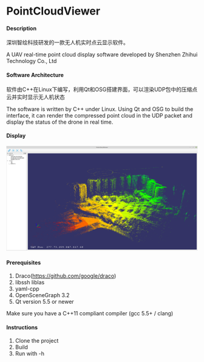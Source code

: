 # PointCloudViewer

#### Description
深圳智绘科技研发的一款无人机实时点云显示软件。

A UAV real-time point cloud display software developed by Shenzhen Zhihui Technology Co., Ltd

#### Software Architecture
软件由C++在Linux下编写，利用Qt和OSG搭建界面，可以渲染UDP包中的压缩点云并实时显示无人机状态

The software is written by C++ under Linux. 
Using Qt and OSG to build the interface, it can render the compressed point cloud in the UDP packet and display the status of the drone in real time.

#### Display

![PointCloudViewer 展示](img/test.png)

#### Prerequisites
1. Draco(https://github.com/google/draco)
2. libssh liblas
3. yaml-cpp
4. OpenSceneGraph 3.2
5. Qt version 5.5 or newer

  Make sure you have a C++11 compliant compiler (gcc 5.5+ / clang)

#### Instructions
1. Clone the project
2. Build
3. Run with -h
